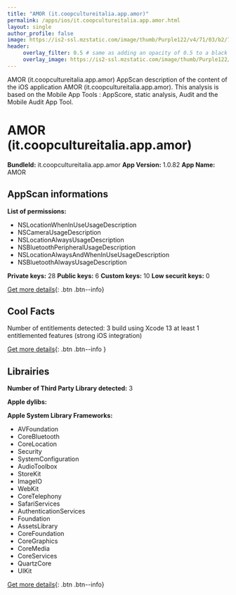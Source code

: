 ```yaml
---
title: "AMOR (it.coopcultureitalia.app.amor)"
permalink: /apps/ios/it.coopcultureitalia.app.amor.html
layout: single
author_profile: false
image: https://is2-ssl.mzstatic.com/image/thumb/Purple122/v4/71/03/b2/7103b266-a77e-2979-7dde-da2cef507a88/AppIcon-1x_U007emarketing-0-10-0-85-220.png/512x512bb.jpg
header: 
     overlay_filter: 0.5 # same as adding an opacity of 0.5 to a black background
     overlay_image: https://is2-ssl.mzstatic.com/image/thumb/Purple122/v4/71/03/b2/7103b266-a77e-2979-7dde-da2cef507a88/AppIcon-1x_U007emarketing-0-10-0-85-220.png/512x512bb.jpg
---
```

AMOR (it.coopcultureitalia.app.amor) AppScan description of the content of the iOS application AMOR (it.coopcultureitalia.app.amor). This analysis is based on the Mobile App Tools : AppScore, static analysis, Audit and the Mobile Audit App Tool.

# AMOR (it.coopcultureitalia.app.amor)

**BundleId:** it.coopcultureitalia.app.amor
**App Version:** 1.0.82
**App Name:** AMOR


## AppScan informations 

**List of permissions:** 
- NSLocationWhenInUseUsageDescription
- NSCameraUsageDescription
- NSLocationAlwaysUsageDescription
- NSBluetoothPeripheralUsageDescription
- NSLocationAlwaysAndWhenInUseUsageDescription
- NSBluetoothAlwaysUsageDescription
  
  
**Private keys:** 28
**Public keys:** 6
**Custom keys:** 10
**Low securit keys:** 0
  
[Get more details](/pricing.html){: .btn .btn--info}

## Cool Facts

Number of entitlements detected: 3
build using Xcode 13
at least 1 entitlemented features (strong iOS integration)
  
[Get more details](/pricing.html){: .btn .btn--info }

## Librairies 
**Number of Third Party Library detected:** 3


**Apple dylibs:**


**Apple System Library Frameworks:**
- AVFoundation
- CoreBluetooth
- CoreLocation
- Security
- SystemConfiguration
- AudioToolbox
- StoreKit
- ImageIO
- WebKit
- CoreTelephony
- SafariServices
- AuthenticationServices
- Foundation
- AssetsLibrary
- CoreFoundation
- CoreGraphics
- CoreMedia
- CoreServices
- QuartzCore
- UIKit


  
[Get more details](/pricing.html){: .btn .btn--info}

